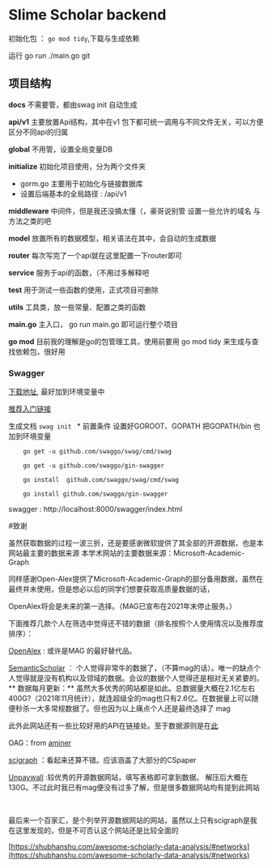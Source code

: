 # Slime Scholar backend



初始化包 ： `go mod tidy`,下载与生成依赖 

运行 go run ./main.go git


## 项目结构

**docs** 
    不需要管，都由swag init 自动生成

**api/v1**
    主要放置Api结构，其中在v1 包下都可统一调用与不同文件无关，可以方便区分不同api的归属

**global**
    不用管，设置全局变量DB

**initialize**
    初始化项目使用，分为两个文件夹
* gorm.go 主要用于初始化与链接数据库
* 设置后端基本的全局路径 : /api/v1

**middleware**
    中间件，但是我还没搞太懂（，豪哥说别管
    设置一些允许的域名 与方法之类的吧

**model**
    放置所有的数据模型，相关语法在其中，会自动的生成数据

**router**
    每次写完了一个api就在这里配置一下router即可

**service**
    服务于api的函数，（不用过多解释吧

**test**
    用于测试一些函数的使用，正式项目可删除

**utils**
    工具类，放一些常量、配置之类的函数


**main.go**
    主入口， go run main.go 即可运行整个项目

**go mod**
    目前我的理解是go的包管理工具，使用前要用 go mod tidy 来生成与查找依赖包，很好用





### Swagger

[下载地址](https://github.com/go-swagger/go-swagger/releases/tag/v0.27.0), 最好加到环境变量中

[推荐入门链接](https://www.jianshu.com/p/4875b5ac9feb)

生成文档 `swag init `
    * 前置条件
        设置好GOROOT、GOPATH 把GOPATH/bin 也加到环境变量

        go get -u github.com/swaggo/swag/cmd/swag

        go get -u github.com/swaggo/gin-swagger

        go install  github.com/swaggo/swag/cmd/swag

        go install github.com/swaggo/gin-swagger



swagger : http://localhost:8000/swagger/index.html



#致谢

虽然获取数据的过程一波三折，还是要感谢微软提供了其全部的开源数据，也是本网站最主要的数据来源 本学术网站的主要数据来源：Microsoft-Academic-Graph

同样感谢Open-Alex提供了Microsoft-Academic-Graph的部分备用数据，虽然在最终并未使用，但是想必以后的同学们想要获取高质量数据的话，


OpenAlex将会是未来的第一选择。（MAG已宣布在2021年末停止服务。）

下面推荐几款个人在筛选中觉得还不错的数据（排名按照个人使用情况以及推荐度排序）：





[OpenAlex](https://openalex.org/data-dump) : 或许是MAG 的最好替代品。

[SemanticScholar](https://www.semanticscholar.org/product/api) ： 个人觉得非常牛的数据了，（不算mag的话）。唯一的缺点个人觉得就是没有机构以及领域的数据。会议的数据个人觉得还是相对无关紧要的。** 数据每月更新：** 虽然大多优秀的网站都是如此。总数据量大概在2.1亿左右 400G?（2021年11月统计），就连超级全的mag也只有2.6亿。在数据量上可以随便秒杀一大多常规数据了。但也因为以上痛点个人还是最终选择了 mag
	
此外此网站还有一些比较好用的API在链接处。至于数据源则是在[此](https://api.semanticscholar.org/corpus/)

OAG：from [aminer](https://www.aminer.cn/oag-2-1)

[scigraph](https://sn-scigraph.figshare.com/articles/dataset/Dataset_GRID_Organizations_for_SciGraph/7376537) ：看起来还算不错。应该涵盖了大部分的CSpaper

[Unpaywall](https://unpaywall.org/products/snapshot) :较优秀的开源数据网站，填写表格即可拿到数据。 解压后大概在130G。不过此时我已有mag便没有过多了解，但是很多数据网站均有提到此网站

<br/>

最后来一个百家汇，是个列举开源数据网站的网站，虽然以上只有scigraph是我在这里发现的，但是不可否认这个网站还是比较全面的

[https://shubhanshu.com/awesome-scholarly-data-analysis/#networks](https://shubhanshu.com/awesome-scholarly-data-analysis/#networks)